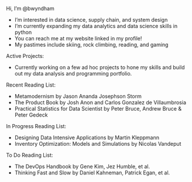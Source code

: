 Hi, I’m @bwyndham
- I’m interested in data science, supply chain, and system design
- I’m currently expanding my data analytics and data science skills in python
- You can reach me at my website linked in my profile! 
- My pastimes include skiing, rock climbing, reading, and gaming

Active Projects:
- Currently working on a few ad hoc projects to hone my skills and build out my data analysis and programming portfolio.

Recent Reading List:
- Metamodernism by Jason Ananda Josephson Storm
- The Product Book by Josh Anon and Carlos Gonzalez de Villaumbrosia
- Practical Statistics for Data Scientist by Peter Bruce, Andrew Bruce & Peter Gedeck

In Progress Reading List:
- Designing Data Intensive Applications by Martin Kleppmann
- Inventory Optimization: Models and Simulations by Nicolas Vandeput

To Do Reading List:
- The DevOps Handbook by Gene Kim, Jez Humble, et al.
- Thinking Fast and Slow by Daniel Kahneman, Patrick Egan, et al.
